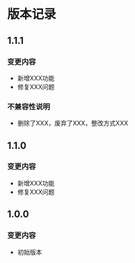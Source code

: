 # 版本记录

## 1.1.1
### 变更内容
- 新增XXX功能
- 修复XXX问题
### 不兼容性说明
- 删除了XXX，废弃了XXX，整改方式XXX

## 1.1.0
### 变更内容
- 新增XXX功能
- 修复XXX问题

## 1.0.0
### 变更内容
- 初始版本
